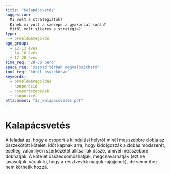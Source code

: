 ```yaml
---
title: "Kalapácsvetés"
suggestion: | 
  Mi volt a stratégiátok?
  Kinek mi volt a szerepe a gyakorlat során?
  Mitől volt sikeres a stratégia?
type:
  - problémamegoldó
age_group:
  - 12-13 éves
  - 14-16 éves
  - 17-20 éves
time_req: "20-30 perc"
space_req: "szabad térben megvalósítható"
tool_req: "kötél összekötve"
keywords: 
  - problémamegoldás
  - kooperáció
  - csoportszerepek
  - csoportcél
attachment: "33_kalapacsvetes.pdf"
---
```


# Kalapácsvetés

 A feladat az, hogy a csoport a kiindulási helyről minél messzebbre dobja az összekötött kötelet. Időt kapnak arra, hogy kidolgozzák a dobás módszerét, esetleg valamilyen szerkezetet állítsanak össze, amivel messzebbre dobhatják. A kötelet összecsomózhatják, megcsavarhatják (ezt ne javasoljuk, várjuk ki, hogy a résztvevők maguk rájöjjenek), de semmihez nem köthetik hozzá.  
  
